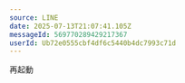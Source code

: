```yaml
---
source: LINE
date: 2025-07-13T21:07:41.105Z
messageId: 569770289429217367
userId: Ub72e0555cbf4df6c5440b4dc7993c71d
---
```


再起動